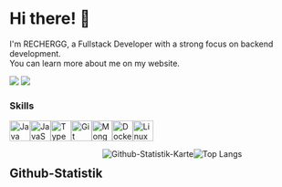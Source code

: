 # Hi there! 👋

I'm RECHERGG, a Fullstack Developer with a strong focus on backend development.</br>
You can learn more about me on my website.

<a href="https://www.github.com/RECHERGG" target="_blank" rel="noreferrer"><img
src="https://img.shields.io/github/followers/RECHERGG?logo=github&style=for-the-badge&color=22c55e&labelColor=1c1917" /></a>
<a href="https://www.github.com/RECHERGG" target="_blank" rel="noreferrer"><img
src="https://komarev.com/ghpvc/?username=RECHERGG&color=brightgreen" /></a>

### Skills

<p align="left">
<a href="https://www.oracle.com/java/" target="_blank" rel="noreferrer"><img src="https://raw.githubusercontent.com/danielcranney/readme-generator/main/public/icons/skills/java-colored.svg" width="36" height="36" alt="Java" /></a><a href="https://developer.mozilla.org/en-US/docs/Web/JavaScript" target="_blank" rel="noreferrer"><img src="https://raw.githubusercontent.com/danielcranney/readme-generator/main/public/icons/skills/javascript-colored.svg" width="36" height="36" alt="JavaScript" /></a><a href="https://www.typescriptlang.org/" target="_blank" rel="noreferrer"><img src="https://raw.githubusercontent.com/danielcranney/readme-generator/main/public/icons/skills/typescript-colored.svg" width="36" height="36" alt="TypeScript" /></a><a href="https://git-scm.com/" target="_blank" rel="noreferrer"><img src="https://raw.githubusercontent.com/danielcranney/readme-generator/main/public/icons/skills/git-colored.svg" width="36" height="36" alt="Git" /></a><a href="https://www.mongodb.com/" target="_blank" rel="noreferrer"><img src="https://raw.githubusercontent.com/danielcranney/readme-generator/main/public/icons/skills/mongodb-colored.svg" width="36" height="36" alt="MongoDB" /></a><a href="https://www.docker.com/" target="_blank" rel="noreferrer"><img src="https://raw.githubusercontent.com/danielcranney/readme-generator/main/public/icons/skills/docker-colored.svg" width="36" height="36" alt="Docker" /></a><a href="https://www.linux.org" target="_blank" rel="noreferrer"><img src="https://raw.githubusercontent.com/danielcranney/readme-generator/main/public/icons/skills/linux-colored.svg" width="36" height="36" alt="Linux" /></a>
</p>

<div style="display: flex; flex-wrap: wrap;">
    <h2>Github-Statistik</h2>
    <img src="https://github-readme-stats.vercel.app/api?username=rechergg&show_icons=true&theme=dark" alt="Github-Statistik-Karte">
    <img src="https://github-readme-stats.vercel.app/api/top-langs/?username=rechergg&layout=compact&theme=dark" alt="Top Langs">
</div>
